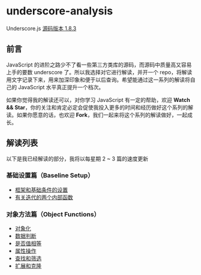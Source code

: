 # underscore-analysis
Underscore.js [源码版本 1.8.3](underscore.js)

## 前言
JavaScript 的进阶之路少不了看一些第三方类库的源码，而源码中质量高又容易上手的要数 underscore 了。所以我选择对它进行解读，并开一个 repo，将解读用文字记录下来，用来加深印象和便于以后查询。希望能通过这一系列的解读将自己的 JavaScript 水平真正提升一个档次。

如果你觉得我的解读还可以，对你学习 JavaScript 有一定的帮助，欢迎 **Watch && Star**，你的关注和肯定必定会促使我投入更多的时间和经历做好这个系列的解读。如果你愿意的话，也欢迎 **Fork**，我们一起来将这个系列的解读做好，一起成长。

## 解读列表
以下是我已经解读的部分，我将以每星期 2 ~ 3 篇的速度更新
### 基础设置篇（Baseline Setup）
- [框架和基础条件的设置](https://github.com/changxiupeng/underscore-analysis/issues/1)
- [有关迭代的两个内部函数](https://github.com/changxiupeng/underscore-analysis/issues/2)

### 对象方法篇（Object Functions）

- [对象化](https://github.com/changxiupeng/underscore-analysis/issues/3)
- [数据判断](https://github.com/changxiupeng/underscore-analysis/issues/4)
- [是否值相等](https://github.com/changxiupeng/underscore-analysis/issues/5)
- [属性操作](https://github.com/changxiupeng/underscore-analysis/issues/6)
- [查找和筛选](https://github.com/changxiupeng/underscore-analysis/issues/7)
- [扩展和克隆](https://github.com/changxiupeng/underscore-analysis/issues/8)

